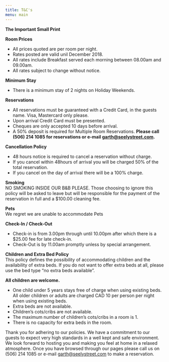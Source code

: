 ```yaml
---
title: T&C's
menu: main
---
```


**The Important Small Print**

**Room Prices**  
* All prices quoted are per room per night.
* Rates posted are valid unil December 2018.
* All rates include Breakfast served each morning between 08.00am and 09.00am.
* All rates subject to change without notice.

**Minimum Stay**  
* There is a minimum stay of 2 nights on Holiday Weekends.

**Reservations**  
* All reservations must be guaranteed with a Credit Card, in the guests name. Visa, Mastercard only please.
* Upon arrival Credit Card must be presented.
* Cheques are only accepted 10 days before arrival.
* A 50% deposit is required for Multiple Room Reservations.
**Please call (506) 214 1085 for reservations or e-mail garth@seelystreet.com.**

**Cancellation Policy**  
* 48 hours notice is required to cancel a reservation without charge.
* If you cancel within 48hours of arrival you will be charged 50% of the total reservation.
* If you cancel on the day of arrival there will be a 100% charge.

**Smoking**  
NO SMOKING INSIDE OUR B&B PLEASE.
Those choosing to ignore this policy will be asked to leave but will be responsible for the payment of the reservation in full and a $100.00 cleaning fee.

**Pets**  
We regret we are unable to accommodate Pets

**Check-In / Check-Out**  
* Check-in is from 3.00pm through until 10.00pm after which there is a $25.00 fee for late check-in.
* Check-Out is by 11.00am promptly unless by special arrangement.

**Children and Extra Bed Policy**  
This policy defines the possibility of accommodating children and the availability of extra beds. If you do not want to offer extra beds at all, please use the bed type “no extra beds available”.

**All children are welcome.**  
* One child under 5 years stays free of charge when using existing beds.
All older children or adults are charged CAD 10 per person per night when using existing beds.
* Extra beds are not available.
* Children’s cots/cribs are not available.
* The maximum number of children’s cots/cribs in a room is 1.
* There is no capacity for extra beds in the room.

Thank you for adhering to our policies. We have a commitment to our guests to expect very high standards in a well kept and safe environment. We look forward to hosting you and making you feel at home in a relaxed atmosphere. Once you have browsed through our pages please call us on (506) 214 1085 or e-mail garth@seelystreet.com to make a reservation.
